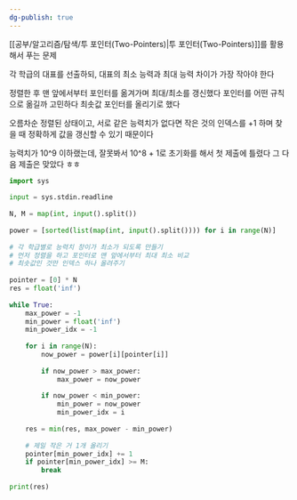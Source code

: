 ```yaml
---
dg-publish: true
---
```

[[공부/알고리즘/탐색/투 포인터(Two-Pointers)\|투 포인터(Two-Pointers)]]를 활용해서 푸는 문제

각 학급의 대표를 선출하되, 대표의 최소 능력과 최대 능력 차이가 가장 작아야 한다

정렬한 후 맨 앞에서부터 포인터를 옮겨가며 최대/최소를 갱신했다
포인터를 어떤 규칙으로 옮길까 고민하다 최솟값 포인터를 올리기로 했다

오름차순 정렬된 상태이고, 서로 같은 능력치가 없다면
작은 것의 인덱스를 +1 하며 찾을 때 정확하게 값을 갱신할 수 있기 때문이다



능력치가 10^9 이하랬는데, 잘못봐서 10^8 + 1로 초기화를 해서 첫 제출에 틀렸다
그 다음 제출은 맞았다 ㅎㅎ

```python
import sys  
  
input = sys.stdin.readline  
  
N, M = map(int, input().split())  
  
power = [sorted(list(map(int, input().split()))) for i in range(N)]  
  
# 각 학급별로 능력치 창이가 최소가 되도록 만들기  
# 먼저 정렬을 하고 포인터로 맨 앞에서부터 최대 최소 비교  
# 최솟값인 것만 인덱스 하나 올려주기  
  
pointer = [0] * N  
res = float('inf')  
  
while True:  
    max_power = -1  
    min_power = float('inf')  
    min_power_idx = -1  
  
    for i in range(N):  
        now_power = power[i][pointer[i]]  
  
        if now_power > max_power:  
            max_power = now_power  
  
        if now_power < min_power:  
            min_power = now_power  
            min_power_idx = i  
  
    res = min(res, max_power - min_power)  
  
    # 제일 작은 거 1개 올리기  
    pointer[min_power_idx] += 1  
    if pointer[min_power_idx] >= M:  
        break  
  
print(res)
```